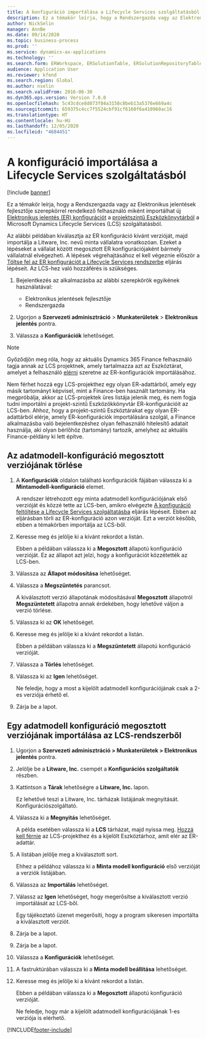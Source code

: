 ```yaml
---
title: A konfiguráció importálása a Lifecycle Services szolgáltatásból
description: Ez a témakör leírja, hogy a Rendszergazda vagy az Elektronikus jelentések fejlesztője szerepkörrel rendelkező felhasználó miként importálhat új Elektronikus jelentés (ER) konfigurációt a Microsoft Dynamics Lifecycle Services (LCS) szolgáltatásból.
author: NickSelin
manager: AnnBe
ms.date: 09/14/2020
ms.topic: business-process
ms.prod: ''
ms.service: dynamics-ax-applications
ms.technology: ''
ms.search.form: ERWorkspace, ERSolutionTable, ERSolutionRepositoryTable, ERSolutionImport
audience: Application User
ms.reviewer: kfend
ms.search.region: Global
ms.author: nselin
ms.search.validFrom: 2016-06-30
ms.dyn365.ops.version: Version 7.0.0
ms.openlocfilehash: 5c43cdce8d073f04a3158c8beb13a5376e669a4c
ms.sourcegitcommit: 659375c4cc7f5524cbf91cf6160f6a410960ac16
ms.translationtype: HT
ms.contentlocale: hu-HU
ms.lasthandoff: 12/05/2020
ms.locfileid: "4684451"
---
```

# <a name="import-a-configuration-from-lifecycle-services"></a>A konfiguráció importálása a Lifecycle Services szolgáltatásból

[!include [banner](../../includes/banner.md)]

Ez a témakör leírja, hogy a Rendszergazda vagy az Elektronikus jelentések fejlesztője szerepkörrel rendelkező felhasználó miként importálhat új [Elektronikus jelentés (ER) konfigurációt](../general-electronic-reporting.md#Configuration) a [projektszintű Eszközkönyvtárból](../../lifecycle-services/asset-library.md) a Microsoft Dynamics Lifecycle Services (LCS) szolgáltatásból.

Az alábbi példában kiválasztja az ER konfiguráció kívánt verzióját, majd importálja a Litware, Inc. nevű minta vállalatra vonatkozóan. Ezeket a lépéseket a vállalat között megosztott ER konfigurációjaként bármely vállalatnál elvégezheti. A lépések végrehajtásához el kell végeznie először a [Töltse fel az ER konfigurációt a Lifecycle Services rendszerbe](er-upload-configuration-into-lifecycle-services.md) eljárás lépéseit. Az LCS-hez való hozzáférés is szükséges.

1. Bejelentkezés az alkalmazásba az alábbi szerepkörök egyikének használatával:

    - Elektronikus jelentések fejlesztője
    - Rendszergazda

2. Ugorjon a **Szervezeti adminisztráció** \> **Munkaterületek** \> **Elektronikus jelentés** pontra.
3. Válassza a **Konfigurációk** lehetőséget.

<a name="accessconditions"></a>
> [!NOTE]
> Győződjön meg róla, hogy az aktuális Dynamics 365 Finance felhasználó tagja annak az LCS projektnek, amely tartalmazza azt az Eszköztárat, amelyet a felhasználó [elérni](../../lifecycle-services/asset-library.md#asset-library-support) szeretne az ER-konfigurációk importálásához.
>
> Nem férhet hozzá egy LCS-projekthez egy olyan ER-adattárból, amely egy másik tartományt képvisel, mint a Finance-ben használt tartomány. Ha megpróbálja, akkor az LCS-projektek üres listája jelenik meg, és nem fogja tudni importálni a projekt-szintű Eszközökkönyvtár ER-konfigurációit az LCS-ben. Ahhoz, hogy a projekt-szintű Eszköztárakat egy olyan ER-adattárból elérje, amely ER-konfigurációk importálására szolgál, a Finance alkalmazásba való bejelentkezéshez olyan felhasználó hitelesítő adatait használja, aki olyan bérlőhöz (tartomány) tartozik, amelyhez az aktuális Finance-példány ki lett építve.

## <a name="delete-a-shared-version-of-a-data-model-configuration"></a>Az adatmodell-konfiguráció megosztott verziójának törlése

1. A **Konfigurációk** oldalon található konfigurációk fájában válassza ki a **Mintamodell-konfiguráció** elemet.

    A rendszer létrehozott egy minta adatmodell konfigurációjának első verzióját és közzé tette az LCS-ben, amikro elvégezte [A konfiguráció feltöltése a Lifecycle Services szolgáltatásba](er-upload-configuration-into-lifecycle-services.md) eljárás lépéseit. Ebben az eljárásban törli az ER-konfiguráció azon verzióját. Ezt a verziót később, ebben a témakörben importálja az LCS-ből.

2. Keresse meg és jelölje ki a kívánt rekordot a listán.

    Ebben a példában válassza ki a **Megosztott** állapotú konfiguráció verzióját. Ez az állapot azt jelzi, hogy a konfigurációt közzétették az LCS-ben.

3. Válassza az **Állapot módosítása** lehetőséget.
4. Válassza a **Megszüntetés** parancsot.

    A kiválasztott verzió állapotának módosításával **Megosztott** állapotról **Megszüntetett** állapotra annak érdekében, hogy lehetővé váljon a verzió törlése.

5. Válassza ki az **OK** lehetőséget.
6. Keresse meg és jelölje ki a kívánt rekordot a listán.

    Ebben a példában válassza ki a **Megszüntetett** állapotú konfiguráció verzióját.

7. Válassza a **Törlés** lehetőséget.
8. Válassza ki az **Igen** lehetőséget.

    Ne feledje, hogy a most a kijelölt adatmodell konfigurációjának csak a 2-es verziója érhető el.

9. Zárja be a lapot.

## <a name="import-a-shared-version-of-a-data-model-configuration-from-lcs"></a>Egy adatmodell konfiguráció megosztott verziójának importálása az LCS-rendszerből

1. Ugorjon a **Szervezeti adminisztráció \> Munkaterületek \> Elektronikus jelentés** pontra.

2. Jelölje be a **Litware, Inc.** csempét a **Konfigurációs szolgáltatók** részben.

3. Kattintson a **Tárak** lehetőségre a **Litware, Inc.** lapon.

    Ez lehetővé teszi a Litware, Inc. tárházak listájának megnyitását. Konfigurációszolgáltató.

4. Válassza ki a **Megnyitás** lehetőséget.

    A példa esetében válassza ki a **LCS** tárházat, majd nyissa meg. [Hozzá kell férnie](#accessconditions) az LCS-projekthez és a kijelölt Eszköztárhoz, amit elér az ER-adattár.

5. A listában jelölje meg a kiválasztott sort.

    Ehhez a példához válassza ki a **Minta modell konfiguráció** első verzióját a verziók listájában.

6. Válassza az **Importálás** lehetőséget.
7. Válassz az **Igen** lehetőséget, hogy megerősítse a kiválasztott verzió importálását az LCS-ből.

    Egy tájékoztató üzenet megerősíti, hogy a program sikeresen importálta a kiválasztott verziót.

8. Zárja be a lapot.
9. Zárja be a lapot.
10. Válassza a **Konfigurációk** lehetőséget.
11. A fastruktúrában válassza ki a **Minta modell beállítása** lehetőséget.
12. Keresse meg és jelölje ki a kívánt rekordot a listán.

    Ebben a példában válassza ki a **Megosztott** állapotú konfiguráció verzióját.

    Ne feledje, hogy már a kijelölt adatmodell konfigurációjának 1-es verziója is elérhető.


[!INCLUDE[footer-include](../../../../includes/footer-banner.md)]